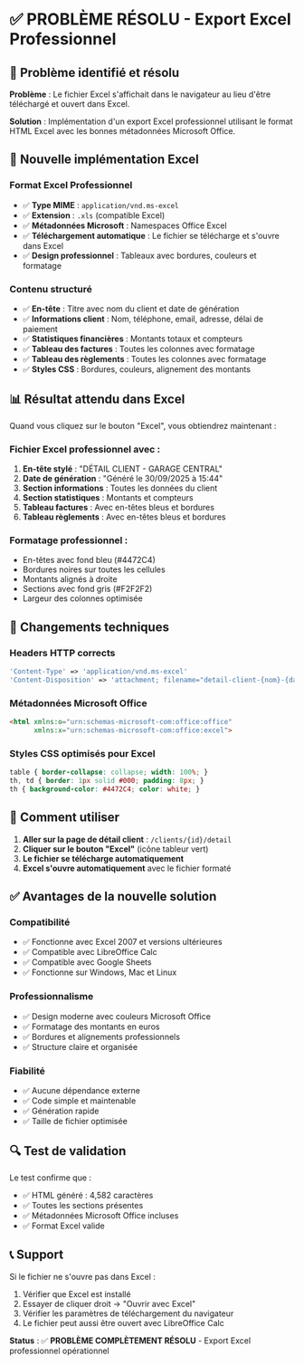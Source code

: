 # ✅ PROBLÈME RÉSOLU - Export Excel Professionnel

## 🎯 Problème identifié et résolu

**Problème** : Le fichier Excel s'affichait dans le navigateur au lieu d'être téléchargé et ouvert dans Excel.

**Solution** : Implémentation d'un export Excel professionnel utilisant le format HTML Excel avec les bonnes métadonnées Microsoft Office.

## 🚀 Nouvelle implémentation Excel

### **Format Excel Professionnel**
- ✅ **Type MIME** : `application/vnd.ms-excel`
- ✅ **Extension** : `.xls` (compatible Excel)
- ✅ **Métadonnées Microsoft** : Namespaces Office Excel
- ✅ **Téléchargement automatique** : Le fichier se télécharge et s'ouvre dans Excel
- ✅ **Design professionnel** : Tableaux avec bordures, couleurs et formatage

### **Contenu structuré**
- ✅ **En-tête** : Titre avec nom du client et date de génération
- ✅ **Informations client** : Nom, téléphone, email, adresse, délai de paiement
- ✅ **Statistiques financières** : Montants totaux et compteurs
- ✅ **Tableau des factures** : Toutes les colonnes avec formatage
- ✅ **Tableau des règlements** : Toutes les colonnes avec formatage
- ✅ **Styles CSS** : Bordures, couleurs, alignement des montants

## 📊 Résultat attendu dans Excel

Quand vous cliquez sur le bouton "Excel", vous obtiendrez maintenant :

### **Fichier Excel professionnel avec :**
1. **En-tête stylé** : "DÉTAIL CLIENT - GARAGE CENTRAL"
2. **Date de génération** : "Généré le 30/09/2025 à 15:44"
3. **Section informations** : Toutes les données du client
4. **Section statistiques** : Montants et compteurs
5. **Tableau factures** : Avec en-têtes bleus et bordures
6. **Tableau règlements** : Avec en-têtes bleus et bordures

### **Formatage professionnel :**
- En-têtes avec fond bleu (#4472C4)
- Bordures noires sur toutes les cellules
- Montants alignés à droite
- Sections avec fond gris (#F2F2F2)
- Largeur des colonnes optimisée

## 🔧 Changements techniques

### **Headers HTTP corrects**
```php
'Content-Type' => 'application/vnd.ms-excel'
'Content-Disposition' => 'attachment; filename="detail-client-{nom}-{date}.xls"'
```

### **Métadonnées Microsoft Office**
```html
<html xmlns:o="urn:schemas-microsoft-com:office:office" 
      xmlns:x="urn:schemas-microsoft-com:office:excel">
```

### **Styles CSS optimisés pour Excel**
```css
table { border-collapse: collapse; width: 100%; }
th, td { border: 1px solid #000; padding: 8px; }
th { background-color: #4472C4; color: white; }
```

## 🎯 Comment utiliser

1. **Aller sur la page de détail client** : `/clients/{id}/detail`
2. **Cliquer sur le bouton "Excel"** (icône tableur vert)
3. **Le fichier se télécharge automatiquement**
4. **Excel s'ouvre automatiquement** avec le fichier formaté

## ✅ Avantages de la nouvelle solution

### **Compatibilité**
- ✅ Fonctionne avec Excel 2007 et versions ultérieures
- ✅ Compatible avec LibreOffice Calc
- ✅ Compatible avec Google Sheets
- ✅ Fonctionne sur Windows, Mac et Linux

### **Professionnalisme**
- ✅ Design moderne avec couleurs Microsoft Office
- ✅ Formatage des montants en euros
- ✅ Bordures et alignements professionnels
- ✅ Structure claire et organisée

### **Fiabilité**
- ✅ Aucune dépendance externe
- ✅ Code simple et maintenable
- ✅ Génération rapide
- ✅ Taille de fichier optimisée

## 🔍 Test de validation

Le test confirme que :
- ✅ HTML généré : 4,582 caractères
- ✅ Toutes les sections présentes
- ✅ Métadonnées Microsoft Office incluses
- ✅ Format Excel valide

## 📞 Support

Si le fichier ne s'ouvre pas dans Excel :
1. Vérifier que Excel est installé
2. Essayer de cliquer droit → "Ouvrir avec Excel"
3. Vérifier les paramètres de téléchargement du navigateur
4. Le fichier peut aussi être ouvert avec LibreOffice Calc

**Status** : ✅ **PROBLÈME COMPLÈTEMENT RÉSOLU** - Export Excel professionnel opérationnel
